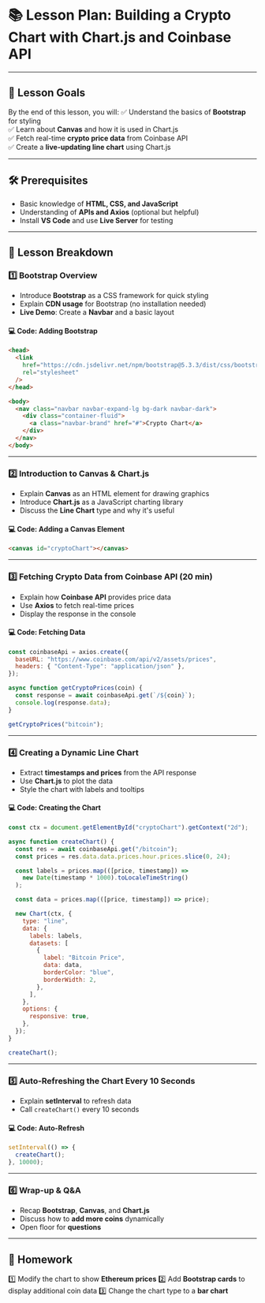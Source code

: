 # **📚 Lesson Plan: Building a Crypto Chart with Chart.js and Coinbase API**

---

## **🎯 Lesson Goals**

By the end of this lesson, you will:
✅ Understand the basics of **Bootstrap** for styling  
✅ Learn about **Canvas** and how it is used in Chart.js  
✅ Fetch real-time **crypto price data** from Coinbase API  
✅ Create a **live-updating line chart** using Chart.js

---

## **🛠 Prerequisites**

- Basic knowledge of **HTML, CSS, and JavaScript**
- Understanding of **APIs and Axios** (optional but helpful)
- Install **VS Code** and use **Live Server** for testing

---

## **📖 Lesson Breakdown**


### **1️⃣ Bootstrap Overview**

- Introduce **Bootstrap** as a CSS framework for quick styling
- Explain **CDN usage** for Bootstrap (no installation needed)
- **Live Demo**: Create a **Navbar** and a basic layout

#### **💻 Code: Adding Bootstrap**

```html
<head>
  <link
    href="https://cdn.jsdelivr.net/npm/bootstrap@5.3.3/dist/css/bootstrap.min.css"
    rel="stylesheet"
  />
</head>

<body>
  <nav class="navbar navbar-expand-lg bg-dark navbar-dark">
    <div class="container-fluid">
      <a class="navbar-brand" href="#">Crypto Chart</a>
    </div>
  </nav>
</body>
```

---

### **2️⃣ Introduction to Canvas & Chart.js**

- Explain **Canvas** as an HTML element for drawing graphics
- Introduce **Chart.js** as a JavaScript charting library
- Discuss the **Line Chart** type and why it's useful

#### **💻 Code: Adding a Canvas Element**

```html
<canvas id="cryptoChart"></canvas>
```

---

### **3️⃣ Fetching Crypto Data from Coinbase API (20 min)**

- Explain how **Coinbase API** provides price data
- Use **Axios** to fetch real-time prices
- Display the response in the console

#### **💻 Code: Fetching Data**

```js
const coinbaseApi = axios.create({
  baseURL: "https://www.coinbase.com/api/v2/assets/prices",
  headers: { "Content-Type": "application/json" },
});

async function getCryptoPrices(coin) {
  const response = await coinbaseApi.get(`/${coin}`);
  console.log(response.data);
}

getCryptoPrices("bitcoin");
```

---

### **4️⃣ Creating a Dynamic Line Chart**

- Extract **timestamps and prices** from the API response
- Use **Chart.js** to plot the data
- Style the chart with labels and tooltips

#### **💻 Code: Creating the Chart**

```js
const ctx = document.getElementById("cryptoChart").getContext("2d");

async function createChart() {
  const res = await coinbaseApi.get("/bitcoin");
  const prices = res.data.data.prices.hour.prices.slice(0, 24);

  const labels = prices.map(([price, timestamp]) =>
    new Date(timestamp * 1000).toLocaleTimeString()
  );

  const data = prices.map(([price, timestamp]) => price);

  new Chart(ctx, {
    type: "line",
    data: {
      labels: labels,
      datasets: [
        {
          label: "Bitcoin Price",
          data: data,
          borderColor: "blue",
          borderWidth: 2,
        },
      ],
    },
    options: {
      responsive: true,
    },
  });
}

createChart();
```

---

### **5️⃣ Auto-Refreshing the Chart Every 10 Seconds**

- Explain **setInterval** to refresh data
- Call `createChart()` every 10 seconds

#### **💻 Code: Auto-Refresh**

```js
setInterval(() => {
  createChart();
}, 10000);
```

---

### **6️⃣ Wrap-up & Q&A**

- Recap **Bootstrap**, **Canvas**, and **Chart.js**
- Discuss how to **add more coins** dynamically
- Open floor for **questions**

---

## **📝 Homework**

1️⃣ Modify the chart to show **Ethereum prices**
2️⃣ Add **Bootstrap cards** to display additional coin data
3️⃣ Change the chart type to a **bar chart**
````
